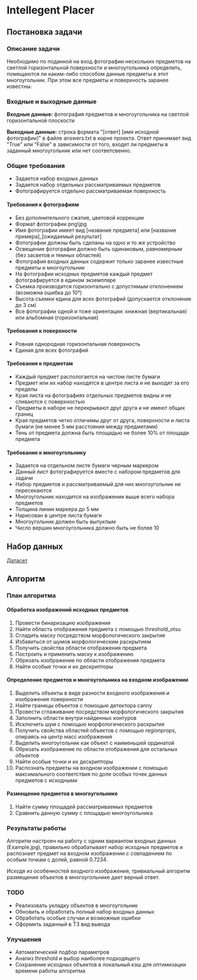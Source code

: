 # Intellegent Placer
## Постановка задачи
### Описание задачи
Необходимо по поданной на вход фотографии нескольких предметов на светлой горизонтальной поверхности и многоугольника определить, помещаются ли каким-либо способом данные предметы в
этот многоугольник. При этом все предметы и поверхность заранее известны.

### Входные и выходные данные
**Входные данные:** фотография предметов и многоугольника на светлой горизонтальной плоскости

**Выходные данные:** строка формата "[ответ] [имя исходной фотографии]" в файле answers.txt в корне проекта. Ответ принимает вид "True" или "False" в зависимости от того, входят ли предметы в заданный многоугольник или нет соответсвенно.

### Общие требования
- Задается набор входных данных
- Задается набор отдельных рассматриваемых предметов
- Фотографируется отдельно рассматриваемая поверхность

#### Требования к фотографиям
- Без дополнительного сжатия, цветовой коррекции
- Формат фотографии png\jpg
- Имя фотографии имеет вид [название предмета] или [название примера]_[ожидаемый результат]
- Фотографии должны быть сделаны на одно и то же устройство
- Освещение фотографии должно быть одинаковым, равномерным (без засветов и темных областей)
- Фотография входных данных содержит только заранее известные предметы и многоугольник
- На фотографии исходных предметов каждый предмет фотографируется в едином экземпляре
- Съемка производится горизонтально с допустимым отклонением (возможна ошибка до 10°)
- Высота съемки едина для всех фотографий (допускается отклонение до 3 см)
- Все фотографии одной и тоже ориентации: книжная (вертикальная) или альбомная (горизонтальная)

#### Требования к поверхности
- Ровная однородная горизонтальная поверхность
- Единая для всех фотографий

#### Требования к предметам
- Каждый предмет распологается на чистом листе бумаги
- Предмет или их набор находятся в центре листа и не выходят за его пределы
- Края листа на фотографиях отдельных предметов видны и не сливаются с поверхностью
- Предметы в наборе не перекрывают друг друга и не имеют общих границ
- Края предметов четко отличимы друг от друга, поверхности и листа бумаги (не менее 5 мм расстояния между предметами)
- Тень от предмета должна быть площадью не более 10% от площади предмета

#### Требование к многоугольнику
- Задается на отдельном листе бумаги черным маркером
- Данный лист фотографируется вместе с набором предметов для задачи
- Набор предметов и рассматриваемый для них многоугольник не пересекаются
- Многоугольник находится на изображении выше всего набора предметов
- Толщина линии маркера до 5 мм
- Нарисован в центре листа бумаги
- Многоугольник должен быть выпуклым
- Число вершин многоугольника должно быть не более 10

## Набор данных
[Датасет](https://drive.google.com/drive/folders/1S9s03F0Fk_Z-EFmSU9u3fNcNZpPfgtCL?usp=sharing)

## Алгоритм
### План алгоритма
#### Обработка изображений исходных предметов
1. Провести бинаризацию изображения
2. Найти область отображения предмета с помощью threshold_otsu
3. Сгладить маску посредством морфологического закрытия
4. Избавиться от шумов морфологическим раскрытием
5. Получить свойства области отображения предмета
6. Построить и применить маску к изображению
7. Обрезать изображение по области отображения предмета
8. Найти особые точки и их дескрипторы

#### Определение предметов и многоугольника на входном изображении
1. Выделить объекты в виде разности входного изображения и изображения поверхности
2. Найти границы объектов с помощью детектора canny
3. Провести сглаживание посредством морфологического закрытия
4. Заполнить области внутри найденных контуров
5. Исключить шум с помощью морфологического раскрытия
6. Получить свойства областей объектов с помощью regionprops, опираясь на центр масс изображения
7. Выделить многоугольник как объект с наименьшей ординатой
8. Обрезать изображение по области отображения для остальных объектов
9. Найти особые точки и их дескрипторы
10. Распознать предметы на входном изображении с помощью максимального соответствия по доле особых точек данных предметов с исходными

#### Размещение предметов в многоугольнике
1. Найти сумму площадей рассматриваемых предметов
2. Сравнить данную сумму с площадью многоугольника

### Результаты работы
Алгоритм настроен на работу с одним вариантом входных данных (Example.jpg), 
правильно обрабатывает набор исходных предметов и распознает предмет на входном изображении с совпадением по особым точкам с долей, равной 0.7234.

Исходя из особенностей входного изображения, тривиальный алгоритм размещения объектов в многоугольнике дает верный ответ.

### TODO
- Реализовать укладку объектов в многоугольник
- Обновить и обработать полный набор входных данных
- Обработать особые случаи и возможные ошибки
- Оформить заданный в ТЗ вид вывода

### Улучшения
- Автоматический подбор параметров
- Анализ threshold и выбор наиболее подходящего
- Сохранение исходных объектов в локальный кэш для оптимизации времени работы алгоритма
